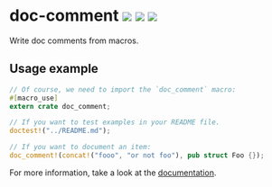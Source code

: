 # doc-comment [![][img_travis-ci]][travis-ci] [![][img_crates]][crates] [![][img_doc]][doc]

[img_travis-ci]: https://api.travis-ci.org/GuillaumeGomez/doc-comment.png?branch=master
[travis-ci]: https://travis-ci.org/GuillaumeGomez/doc-comment

[img_crates]: https://img.shields.io/crates/v/doc-comment.svg
[crates]: https://crates.io/crates/doc-comment

[img_doc]: https://img.shields.io/badge/rust-documentation-blue.svg

Write doc comments from macros.

## Usage example

````Rust
// Of course, we need to import the `doc_comment` macro:
#[macro_use]
extern crate doc_comment;

// If you want to test examples in your README file.
doctest!("../README.md");

// If you want to document an item:
doc_comment!(concat!("fooo", "or not foo"), pub struct Foo {});
````

For more information, take a look at the [documentation][doc].

[doc]: https://docs.rs/doc-comment/